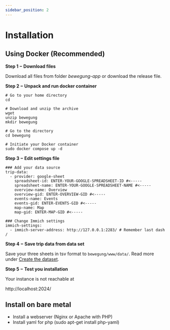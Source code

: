 ```yaml
---
sidebar_position: 2
---
```


# Installation

## Using Docker (Recommended)

**Step 1 − Download files**

Download all files from folder *bewegung-app* or download the release file.

**Step 2 − Unpack and run docker container**
```
# Go to your home directory
cd

# Download and unzip the archive
wget
unzip bewegung
mkdir bewegung

# Go to the directory
cd bewegung

# Initiate your Docker container
sudo docker compose up -d
```
**Step 3 − Edit settings file**
```text title="nano edit bewegung/iib-settings.yaml"
### Add your data source
trip-data:
  - provider: google-sheet
    spreadsheet-id: ENTER-YOUR-GOOGLE-SPREADSHEET-ID #<-----
    spreadsheet-name: ENTER-YOUR-GOOGLE-SPREADSHEET-NAME #<-----
    overview-name: Overview
    overview-gid: ENTER-OVERVIEW-GID #<-----
    events-name: Events
    events-gid: ENTER-EVENTS-GID #<-----
    map-name: Map
    map-gid: ENTER-MAP-GID #<-----

### Change Immich settings
immich-settings:
  - immich-server-address: http://127.0.0.1:2283/ # Remember last dash /
```
**Step 4 − Save trip data from data set**

Save your three sheets in tsv format to `bewegung/www/data/`. Read more under [Create the dataset](./create-dataset).

**Step 5 − Test you installation**

Your instance is not reachable at

http://localhost:2024/

## Install on bare metal

* Install a webserver (Nginx or Apache with PHP)
* Install yaml for php (sudo apt-get install php-yaml)